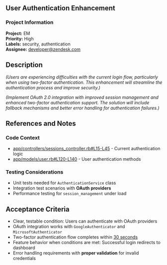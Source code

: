 ## User Authentication Enhancement

### Project Information
**Project:** EM  
**Priority:** High  
**Labels:** security, authentication  
**Assignee:** developer@zendesk.com

## Description

*(Users are experiencing difficulties with the current login flow, particularly when using two-factor authentication. This enhancement will streamline the authentication process and improve security.)*

*(Implement OAuth 2.0 integration with improved session management and enhanced two-factor authentication support. The solution will include fallback mechanisms and better error handling for authentication failures.)*

## References and Notes

### Code Context
* [app/controllers/sessions_controller.rb#L15-L45](https://github.com/zendesk/project/blob/main/app/controllers/sessions_controller.rb#L15-L45) - Current authentication logic
* [app/models/user.rb#L120-L140](https://github.com/zendesk/project/blob/main/app/models/user.rb#L120-L140) - User authentication methods

### Testing Considerations
* Unit tests needed for `AuthenticationService` class
* Integration test scenarios with **OAuth providers**
* Performance testing for `session_management` under load

## Acceptance Criteria

* Clear, testable condition: Users can authenticate with OAuth providers
* OAuth integration works with `GoogleAuthenticator` and `MicrosoftAuthenticator`
* Two-factor authentication flow completes within [30 seconds](https://docs.example.com/sla)
* Feature behavior when conditions are met: Successful login redirects to dashboard
* Error handling requirements with **proper validation** for invalid credentials
